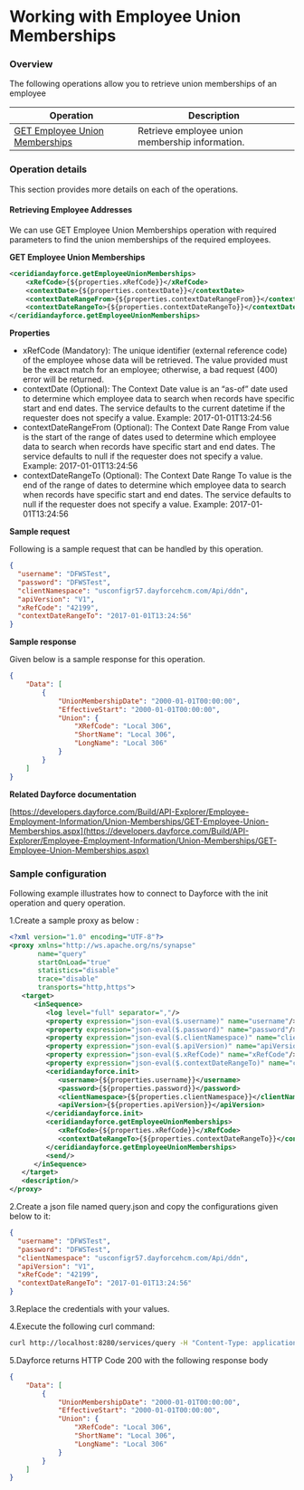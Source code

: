 # Working with Employee Union Memberships

### Overview 

The following operations allow you to retrieve union memberships of an employee

| Operation | Description |
| ------------- |-------------|
|[GET Employee Union Memberships](#)| Retrieve employee union membership information. |

### Operation details

This section provides more details on each of the operations.

#### Retrieving Employee Addresses
We can use GET Employee Union Memberships operation with required parameters to find the union memberships of the required employees.

**GET Employee Union Memberships**
```xml
<ceridiandayforce.getEmployeeUnionMemberships>
    <xRefCode>{${properties.xRefCode}}</xRefCode>
    <contextDate>{${properties.contextDate}}</contextDate>
    <contextDateRangeFrom>{${properties.contextDateRangeFrom}}</contextDateRangeFrom>
    <contextDateRangeTo>{${properties.contextDateRangeTo}}</contextDateRangeTo>
</ceridiandayforce.getEmployeeUnionMemberships>
```

**Properties**

* xRefCode (Mandatory): The unique identifier (external reference code) of the employee whose data will be retrieved. The value provided must be the exact match for an employee; otherwise, a bad request (400) error will be returned.
* contextDate (Optional): The Context Date value is an “as-of” date used to determine which employee data to search when records have specific start and end dates. The service defaults to the current datetime if the requester does not specify a value. Example: 2017-01-01T13:24:56
* contextDateRangeFrom (Optional): The Context Date Range From value is the start of the range of dates used to determine which employee data to search when records have specific start and end dates. The service defaults to null if the requester does not specify a value. Example: 2017-01-01T13:24:56
* contextDateRangeTo (Optional): The Context Date Range To value is the end of the range of dates to determine which employee data to search when records have specific start and end dates. The service defaults to null if the requester does not specify a value. Example: 2017-01-01T13:24:56

**Sample request**

Following is a sample request that can be handled by this operation.

```json
{
  "username": "DFWSTest",
  "password": "DFWSTest",
  "clientNamespace": "usconfigr57.dayforcehcm.com/Api/ddn",
  "apiVersion": "V1",
  "xRefCode": "42199",
  "contextDateRangeTo": "2017-01-01T13:24:56"
}
```

**Sample response**

Given below is a sample response for this operation.

```json
{
    "Data": [
        {
            "UnionMembershipDate": "2000-01-01T00:00:00",
            "EffectiveStart": "2000-01-01T00:00:00",
            "Union": {
                "XRefCode": "Local 306",
                "ShortName": "Local 306",
                "LongName": "Local 306"
            }
        }
    ]
}
```

**Related Dayforce documentation**

[https://developers.dayforce.com/Build/API-Explorer/Employee-Employment-Information/Union-Memberships/GET-Employee-Union-Memberships.aspx](https://developers.dayforce.com/Build/API-Explorer/Employee-Employment-Information/Union-Memberships/GET-Employee-Union-Memberships.aspx)

### Sample configuration

Following example illustrates how to connect to Dayforce with the init operation and query operation.

1.Create a sample proxy as below :
```xml
<?xml version="1.0" encoding="UTF-8"?>
<proxy xmlns="http://ws.apache.org/ns/synapse"
       name="query"
       startOnLoad="true"
       statistics="disable"
       trace="disable"
       transports="http,https">
   <target>
      <inSequence>
         <log level="full" separator=","/>
         <property expression="json-eval($.username)" name="username"/>
         <property expression="json-eval($.password)" name="password"/>
         <property expression="json-eval($.clientNamespace)" name="clientNamespace"/>
         <property expression="json-eval($.apiVersion)" name="apiVersion"/>
         <property expression="json-eval($.xRefCode)" name="xRefCode"/>
         <property expression="json-eval($.contextDateRangeTo)" name="contextDateRangeTo"/>
         <ceridiandayforce.init>
            <username>{${properties.username}}</username>
            <password>{${properties.password}}</password>
            <clientNamespace>{${properties.clientNamespace}}</clientNamespace>
            <apiVersion>{${properties.apiVersion}}</apiVersion>
         </ceridiandayforce.init>
         <ceridiandayforce.getEmployeeUnionMemberships>
            <xRefCode>{${properties.xRefCode}}</xRefCode>
            <contextDateRangeTo>{${properties.contextDateRangeTo}}</contextDateRangeTo>
         </ceridiandayforce.getEmployeeUnionMemberships>
         <send/>
      </inSequence>
   </target>
   <description/>
</proxy>
```

2.Create a json file named query.json and copy the configurations given below to it:

```json
{
  "username": "DFWSTest",
  "password": "DFWSTest",
  "clientNamespace": "usconfigr57.dayforcehcm.com/Api/ddn",
  "apiVersion": "V1",
  "xRefCode": "42199",
  "contextDateRangeTo": "2017-01-01T13:24:56"
}
```
3.Replace the credentials with your values.

4.Execute the following curl command:

```bash
curl http://localhost:8280/services/query -H "Content-Type: application/json" -d @query.json
```
5.Dayforce returns HTTP Code 200 with the following response body

```json
{
    "Data": [
        {
            "UnionMembershipDate": "2000-01-01T00:00:00",
            "EffectiveStart": "2000-01-01T00:00:00",
            "Union": {
                "XRefCode": "Local 306",
                "ShortName": "Local 306",
                "LongName": "Local 306"
            }
        }
    ]
}
```
